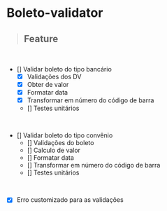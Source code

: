 # **Boleto-validator**

> ## Feature
<br />

- [] Validar boleto do tipo bancário
  - [X] Validações dos DV 
  - [X] Obter de valor
  - [X] Formatar data
  - [X] Transformar em número do código de barra
  - [] Testes unitários

<br />

- []  Validar boleto do tipo convênio
  - [] Validações do boleto
  - [] Calculo de valor
  - [] Formatar data
  - [] Transformar em número do código de barra
  - [] Testes unitários

<br />

- [X] Erro customizado para as validações



